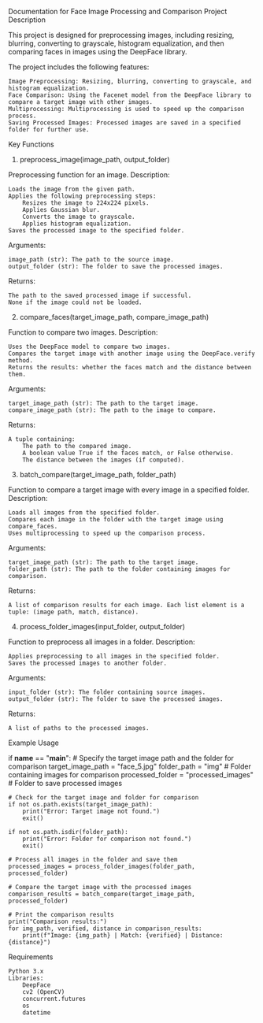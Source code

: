 Documentation for Face Image Processing and Comparison Project
Description

This project is designed for preprocessing images, including resizing, blurring, converting to grayscale, histogram equalization, and then comparing faces in images using the DeepFace library.

The project includes the following features:

    Image Preprocessing: Resizing, blurring, converting to grayscale, and histogram equalization.
    Face Comparison: Using the Facenet model from the DeepFace library to compare a target image with other images.
    Multiprocessing: Multiprocessing is used to speed up the comparison process.
    Saving Processed Images: Processed images are saved in a specified folder for further use.

Key Functions
1. preprocess_image(image_path, output_folder)

Preprocessing function for an image.
Description:

    Loads the image from the given path.
    Applies the following preprocessing steps:
        Resizes the image to 224x224 pixels.
        Applies Gaussian blur.
        Converts the image to grayscale.
        Applies histogram equalization.
    Saves the processed image to the specified folder.

Arguments:

    image_path (str): The path to the source image.
    output_folder (str): The folder to save the processed images.

Returns:

    The path to the saved processed image if successful.
    None if the image could not be loaded.

2. compare_faces(target_image_path, compare_image_path)

Function to compare two images.
Description:

    Uses the DeepFace model to compare two images.
    Compares the target image with another image using the DeepFace.verify method.
    Returns the results: whether the faces match and the distance between them.

Arguments:

    target_image_path (str): The path to the target image.
    compare_image_path (str): The path to the image to compare.

Returns:

    A tuple containing:
        The path to the compared image.
        A boolean value True if the faces match, or False otherwise.
        The distance between the images (if computed).

3. batch_compare(target_image_path, folder_path)

Function to compare a target image with every image in a specified folder.
Description:

    Loads all images from the specified folder.
    Compares each image in the folder with the target image using compare_faces.
    Uses multiprocessing to speed up the comparison process.

Arguments:

    target_image_path (str): The path to the target image.
    folder_path (str): The path to the folder containing images for comparison.

Returns:

    A list of comparison results for each image. Each list element is a tuple: (image path, match, distance).

4. process_folder_images(input_folder, output_folder)

Function to preprocess all images in a folder.
Description:

    Applies preprocessing to all images in the specified folder.
    Saves the processed images to another folder.

Arguments:

    input_folder (str): The folder containing source images.
    output_folder (str): The folder to save the processed images.

Returns:

    A list of paths to the processed images.

Example Usage

if __name__ == "__main__":
    # Specify the target image path and the folder for comparison
    target_image_path = "face_5.jpg"
    folder_path = "img"  # Folder containing images for comparison
    processed_folder = "processed_images"  # Folder to save processed images

    # Check for the target image and folder for comparison
    if not os.path.exists(target_image_path):
        print("Error: Target image not found.")
        exit()

    if not os.path.isdir(folder_path):
        print("Error: Folder for comparison not found.")
        exit()

    # Process all images in the folder and save them
    processed_images = process_folder_images(folder_path, processed_folder)

    # Compare the target image with the processed images
    comparison_results = batch_compare(target_image_path, processed_folder)

    # Print the comparison results
    print("Comparison results:")
    for img_path, verified, distance in comparison_results:
        print(f"Image: {img_path} | Match: {verified} | Distance: {distance}")

Requirements

    Python 3.x
    Libraries:
        DeepFace
        cv2 (OpenCV)
        concurrent.futures
        os
        datetime
